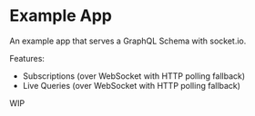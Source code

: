 # Example App

An example app that serves a GraphQL Schema with socket.io.

Features:

- Subscriptions (over WebSocket with HTTP polling fallback)
- Live Queries (over WebSocket with HTTP polling fallback)

WIP
